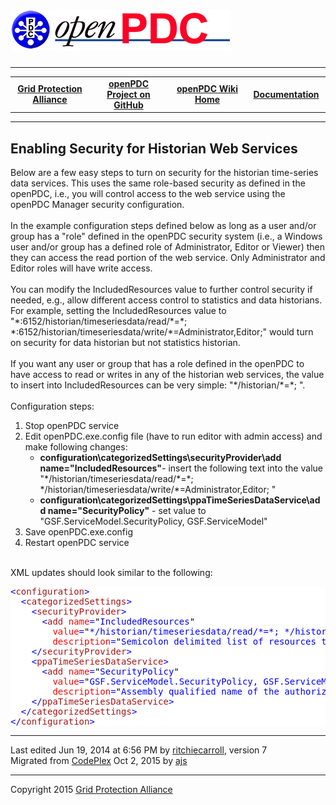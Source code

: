<html lang="en" xmlns="http://www.w3.org/1999/xhtml">
<head>
<meta charset="utf-8" />
</head>
<body>
<!--HtmlToGmd.Body-->
<h1><a href="https://github.com/GridProtectionAlliance/openPDC/tree/master/Source/Documentation/wiki/openPDC_Home.md"><img src="https://github.com/GridProtectionAlliance/openPDC/blob/master/Source/Documentation/wiki/openPDC_Logo.png" alt="The Open Source Phasor Data Concentrator" /></a></h1>
<hr />
<div id="NavigationMenu">
<table style="width: 100%; border-collapse: collapse; border: 0px solid gray;">
<tr>
<td style="width: 25%; text-align:center;"><b><a href="http://www.gridprotectionalliance.org">Grid Protection Alliance</a></b></td>
<td style="width: 25%; text-align:center;"><b><a href="https://github.com/GridProtectionAlliance/openPDC">openPDC Project on GitHub</a></b></td>
<td style="width: 25%; text-align:center;"><b><a href="https://github.com/GridProtectionAlliance/openPDC/tree/master/Source/Documentation/wiki/openPDC_Home.md">openPDC Wiki Home</a></b></td>
<td style="width: 25%; text-align:center;"><b><a href="https://github.com/GridProtectionAlliance/openPDC/tree/master/Source/Documentation/wiki/openPDC_Documentation_Home.md">Documentation</a></b></td>
</tr>
</table>
</div>
<hr />
<!--/HtmlToGmd.Body-->
<div class="WikiContent">
<div class="wikidoc">
<h2>Enabling Security for Historian Web Services</h2>
Below are a few easy steps to turn on security for the historian time-series data services. This uses the same role-based security as defined in the openPDC, i.e., you will control access to the web service using the openPDC Manager security configuration.<br>
<br>
In the example configuration steps defined below as long as a user and/or group has a &quot;role&quot; defined in the openPDC security system (i.e., a Windows user and/or group has a defined role of Administrator, Editor or Viewer) then they can access the
 read portion of the web service. Only Administrator and Editor roles will have write access.<br>
<br>
You can modify the IncludedResources value to further control security if needed, e.g., allow different access control to statistics and data historians. For example, setting the IncludedResources value to &quot;*:6152/historian/timeseriesdata/read/*=*; *:6152/historian/timeseriesdata/write/*=Administrator,Editor;&quot;
 would turn on security for data historian but not statistics historian.<br>
<br>
If you want any user or group that has a role defined in the openPDC to have access to read or writes in any of the historian web services, the value to insert into IncludedResources can be very simple: &quot;*/historian/*=*; &quot;.<br>
<br>
Configuration steps:<br>
<ol>
<li>Stop openPDC service </li><li>Edit openPDC.exe.config file (have to run editor with admin access) and make following changes:
<ul>
<li><b>configuration\categorizedSettings\securityProvider\add name=&quot;IncludedResources&quot;</b>- insert the following text into the value &quot;*/historian/timeseriesdata/read/*=*; */historian/timeseriesdata/write/*=Administrator,Editor; &quot;
</li><li><b>configuration\categorizedSettings\ppaTimeSeriesDataService\add name=&quot;SecurityPolicy&quot;</b> - set value to &quot;GSF.ServiceModel.SecurityPolicy, GSF.ServiceModel&quot;</li></ul>
</li><li>Save openPDC.exe.config </li><li>Restart openPDC service</li></ol>
<br>
XML updates should look similar to the following:<br>
<div style="color:Black; background-color:White">
<pre>
<span style="color:Blue">&lt;</span><span style="color:#A31515">configuration</span><span style="color:Blue">&gt;</span>
  <span style="color:Blue">&lt;</span><span style="color:#A31515">categorizedSettings</span><span style="color:Blue">&gt;</span>
    <span style="color:Blue">&lt;</span><span style="color:#A31515">securityProvider</span><span style="color:Blue">&gt;</span>
      <span style="color:Blue">&lt;</span><span style="color:#A31515">add</span> <span style="color:Red">name</span><span style="color:Blue">=</span><span style="color:Black">&quot;</span><span style="color:Blue">IncludedResources</span><span style="color:Black">&quot;</span> 
        <span style="color:Red">value</span><span style="color:Blue">=</span><span style="color:Black">&quot;</span><span style="color:Blue">*/historian/timeseriesdata/read/*=*; */historian/timeseriesdata/write/*=Administrator,Editor;  UpdateSettings,UpdateConfigFile=Special; Settings,Schedules,Help,Status,Version,Time,Health,List,Invoke,ListCommands,ListReports,GetReport=*; Processes,Start,ReloadCryptoCache,ReloadSettings,Reschedule,Unschedule,SaveSchedules,LoadSchedules,ResetHealthMonitor,Connect,Disconnect,Initialize,ReloadConfig,Authenticate,RefreshRoutes,TemporalSupport,LogEvent,GenerateReport,ReportingConfig=Administrator,Editor; *=Administrator</span><span style="color:Black">&quot;</span>
        <span style="color:Red">description</span><span style="color:Blue">=</span><span style="color:Black">&quot;</span><span style="color:Blue">Semicolon delimited list of resources to be secured along with role names.</span><span style="color:Black">&quot;</span> <span style="color:Red">encrypted</span><span style="color:Blue">=</span><span style="color:Black">&quot;</span><span style="color:Blue">false</span><span style="color:Black">&quot;</span> <span style="color:Blue">/&gt;</span>
    <span style="color:Blue">&lt;/</span><span style="color:#A31515">securityProvider</span><span style="color:Blue">&gt;</span>
    <span style="color:Blue">&lt;</span><span style="color:#A31515">ppaTimeSeriesDataService</span><span style="color:Blue">&gt;</span>
      <span style="color:Blue">&lt;</span><span style="color:#A31515">add</span> <span style="color:Red">name</span><span style="color:Blue">=</span><span style="color:Black">&quot;</span><span style="color:Blue">SecurityPolicy</span><span style="color:Black">&quot;</span> 
        <span style="color:Red">value</span><span style="color:Blue">=</span><span style="color:Black">&quot;</span><span style="color:Blue">GSF.ServiceModel.SecurityPolicy, GSF.ServiceModel</span><span style="color:Black">&quot;</span>
        <span style="color:Red">description</span><span style="color:Blue">=</span><span style="color:Black">&quot;</span><span style="color:Blue">Assembly qualified name of the authorization policy to be used for securing the web service.</span><span style="color:Black">&quot;</span> <span style="color:Red">encrypted</span><span style="color:Blue">=</span><span style="color:Black">&quot;</span><span style="color:Blue">false</span><span style="color:Black">&quot;</span> <span style="color:Blue">/&gt;</span>
    <span style="color:Blue">&lt;/</span><span style="color:#A31515">ppaTimeSeriesDataService</span><span style="color:Blue">&gt;</span>
  <span style="color:Blue">&lt;/</span><span style="color:#A31515">categorizedSettings</span><span style="color:Blue">&gt;</span>
<span style="color:Blue">&lt;/</span><span style="color:#A31515">configuration</span><span style="color:Blue">&gt;</span>
</pre>
</div>
</div>
</div>
<div id="footer">
<hr />
Last edited <span class="smartDate" title="6/19/2014 6:56:04 PM" LocalTimeTicks="1403229364">Jun 19, 2014 at 6:56 PM</span> by <a id="wikiEditByLink" href="https://github.com/GridProtectionAlliance/openPDC/tree/master/Source/Documentation/wiki/Contributors/ritchiecarroll.md">ritchiecarroll</a>, version 7<br />
Migrated from <a href="http://openpdc.codeplex.com/wikipage?title=Enabling%20Security%20for%20Historian%20Web%20Services">CodePlex</a> Oct 2, 2015 by <a href="https://github.com/GridProtectionAlliance/openPDC/tree/master/Source/Documentation/wiki/Contributors/ajstadlin.md">ajs</a>
</div>
<!--HtmlToGmd.Foot-->
<div id="copyright">
<hr />
Copyright 2015 <a href="http://www.gridprotectionalliance.org">Grid Protection Alliance</a>
</div>
<!--/HtmlToGmd.Foot-->
</body>
</html>
